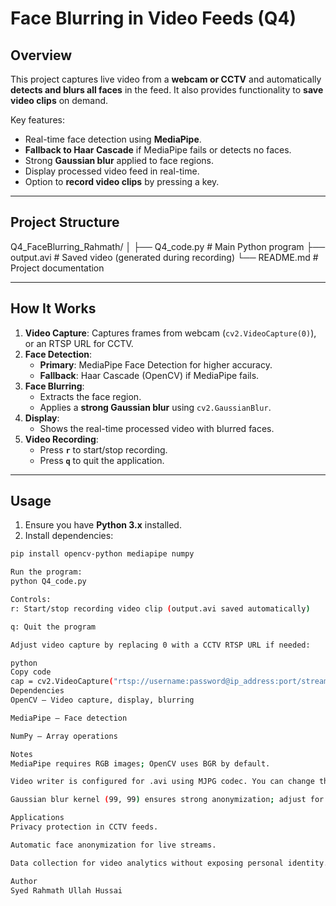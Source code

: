 # Face Blurring in Video Feeds (Q4)

## Overview

This project captures live video from a **webcam or CCTV** and automatically **detects and blurs all faces** in the feed. It also provides functionality to **save video clips** on demand.  

Key features:

- Real-time face detection using **MediaPipe**.
- **Fallback to Haar Cascade** if MediaPipe fails or detects no faces.
- Strong **Gaussian blur** applied to face regions.
- Display processed video feed in real-time.
- Option to **record video clips** by pressing a key.

---

## Project Structure

Q4_FaceBlurring_Rahmath/
│
├── Q4_code.py # Main Python program
├── output.avi # Saved video (generated during recording)
└── README.md # Project documentation

---

## How It Works

1. **Video Capture**: Captures frames from webcam (`cv2.VideoCapture(0)`), or an RTSP URL for CCTV.
2. **Face Detection**:
   - **Primary**: MediaPipe Face Detection for higher accuracy.
   - **Fallback**: Haar Cascade (OpenCV) if MediaPipe fails.
3. **Face Blurring**:
   - Extracts the face region.
   - Applies a **strong Gaussian blur** using `cv2.GaussianBlur`.
4. **Display**:
   - Shows the real-time processed video with blurred faces.
5. **Video Recording**:
   - Press **`r`** to start/stop recording.
   - Press **`q`** to quit the application.

---

## Usage

1. Ensure you have **Python 3.x** installed.
2. Install dependencies:

```bash
pip install opencv-python mediapipe numpy

Run the program:
python Q4_code.py

Controls:
r: Start/stop recording video clip (output.avi saved automatically)

q: Quit the program

Adjust video capture by replacing 0 with a CCTV RTSP URL if needed:

python
Copy code
cap = cv2.VideoCapture("rtsp://username:password@ip_address:port/stream")
Dependencies
OpenCV – Video capture, display, blurring

MediaPipe – Face detection

NumPy – Array operations

Notes
MediaPipe requires RGB images; OpenCV uses BGR by default.

Video writer is configured for .avi using MJPG codec. You can change the codec to XVID or MP4V for broader compatibility.

Gaussian blur kernel (99, 99) ensures strong anonymization; adjust for different blur strength.

Applications
Privacy protection in CCTV feeds.

Automatic face anonymization for live streams.

Data collection for video analytics without exposing personal identity.

Author
Syed Rahmath Ullah Hussai